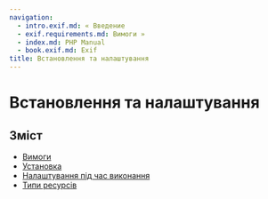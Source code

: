 ```yaml
---
navigation:
  - intro.exif.md: « Введение
  - exif.requirements.md: Вимоги »
  - index.md: PHP Manual
  - book.exif.md: Exif
title: Встановлення та налаштування
---
```

# Встановлення та налаштування

## Зміст

-   [Вимоги](exif.requirements.md)
-   [Установка](exif.installation.md)
-   [Налаштування під час виконання](exif.configuration.md)
-   [Типи ресурсів](exif.resources.md)
